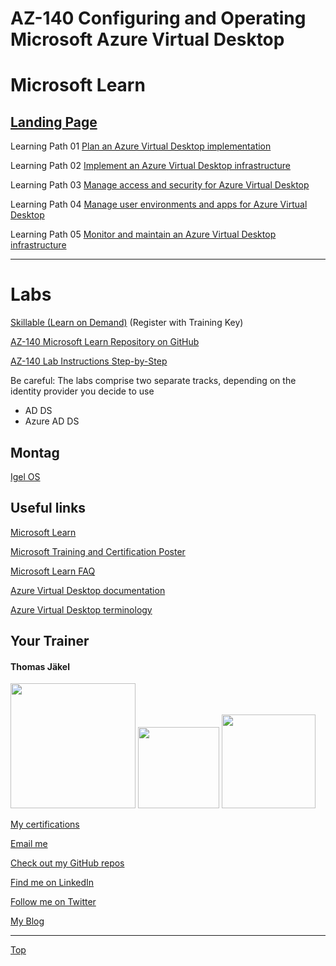 # AZ-140 Configuring and Operating Microsoft Azure Virtual Desktop

# Microsoft Learn

## [Landing Page](https://aka.ms/AZ-140StudentMaterials)

Learning Path 01 [Plan an Azure Virtual Desktop implementation](https://learn.microsoft.com/en-us/training/paths/plan-azure-virtual-desktop-implementation/)

Learning Path 02 [Implement an Azure Virtual Desktop infrastructure](https://learn.microsoft.com/en-us/training/paths/implement-azure-virtual-infrastructure/)

Learning Path 03 [Manage access and security for Azure Virtual Desktop](https://learn.microsoft.com/en-us/training/paths/manage-access-security/)

Learning Path 04 [Manage user environments and apps for Azure Virtual Desktop](https://learn.microsoft.com/en-us/training/paths/manage-user-environments-apps/)

Learning Path 05 [Monitor and maintain an Azure Virtual Desktop infrastructure](https://learn.microsoft.com/en-us/training/paths/monitor-maintain-azure-virtual-desktop-infrastructure/)

---




# Labs


[Skillable (Learn on Demand)](https://brainymotion.learnondemand.net) (Register with Training Key)

[AZ-140 Microsoft Learn Repository on GitHub](https://github.com/MicrosoftLearning/AZ-140-Configuring-and-Operating-Microsoft-Azure-Virtual-Desktop)

[AZ-140 Lab Instructions Step-by-Step](https://microsoftlearning.github.io/AZ-140-Configuring-and-Operating-Microsoft-Azure-Virtual-Desktop/)

Be careful: The labs comprise two separate tracks, depending on the identity provider you decide to use
* AD DS
* Azure AD DS


## Montag

[Igel OS](https://www.igel.com/)


## Useful links

[Microsoft Learn](https://learn.microsoft.com)

[Microsoft Training and Certification Poster](https://aka.ms/traincertposter)

[Microsoft Learn FAQ](https://learn.microsoft.com/en-us/training/support/faq?pivots=general)

[Azure Virtual Desktop documentation](https://learn.microsoft.com/en-us/azure/virtual-desktop/)

[Azure Virtual Desktop terminology](https://learn.microsoft.com/en-us/azure/virtual-desktop/terminology)





##  Your Trainer
#### Thomas Jäkel

<img src="https://download69118.blob.core.windows.net/anon/Profilbild.jpg" width="200"/>
<a href="https://www.credly.com/badges/c1fe9e82-60d2-4268-8204-3709479a2bf9/public_url"><img src="https://download69118.blob.core.windows.net/anon/microsoft-certified-trainer-2023-2024.png" width="130"/></a>
<a href="https://www.credly.com/badges/fc4737d8-923a-4d37-8f1a-497c08a7c1ff/public_url"><img src="https://download69118.blob.core.windows.net/anon/AAI-badge.png" width="150"/></a>

[My certifications](https://www.credly.com/users/thomas-jakel)

[Email me](mailto:thomas.jaekel@brainymotion.de?subject=AZ-140)

[Check out my GitHub repos](https://github.com/www42)

[Find me on LinkedIn](https://linkedin.com/in/tjkkll)

[Follow me on Twitter](https://twitter.com/tjkkll)

[My Blog](https://blog.az.training)

---

[Top](#az-140-configuring-and-operating-microsoft-azure-virtual-desktop)